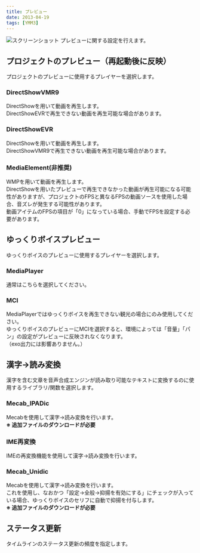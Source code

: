 ```yaml
---
title: プレビュー
date: 2013-04-19
tags: [YMM3]
---
```

![スクリーンショット](h2013419141647178-1.jpg)
プレビューに関する設定を行えます。

## プロジェクトのプレビュー（再起動後に反映）
プロジェクトのプレビューに使用するプレイヤーを選択します。

### DirectShowVMR9
DirectShowを用いて動画を再生します。  
DirectShowEVRで再生できない動画を再生可能な場合があります。

### DirectShowEVR
DirectShowを用いて動画を再生します。  
DirectShowVMR9で再生できない動画を再生可能な場合があります。

### MediaElement(非推奨)
WMPを用いて動画を再生します。  
DirectShowを用いたプレビューで再生できなかった動画が再生可能になる可能性がありますが、プロジェクトのFPSと異なるFPSの動画ソースを使用した場合、音ズレが発生する可能性があります。  
動画アイテムのFPSの項目が「0」になっている場合、手動でFPSを設定する必要があります。

## ゆっくりボイスプレビュー
ゆっくりボイスのプレビューに使用するプレイヤーを選択します。

### MediaPlayer
通常はこちらを選択してください。

### MCI
MediaPlayerではゆっくりボイスを再生できない観光の場合にのみ使用してください。  
ゆっくりボイスのプレビューにMCIを選択すると、環境によっては「音量」「パン」の設定がプレビューに反映されなくなります。  
（exo出力には影響ありません。）

## 漢字→読み変換
漢字を含む文章を音声合成エンジンが読み取り可能なテキストに変換するのに使用するライブラリ/関数を選択します。

### Mecab_IPADic
Mecabを使用して漢字→読み変換を行います。  
**※ 追加ファイルのダウンロードが必要**

### IME再変換
IMEの再変換機能を使用して漢字→読み変換を行います。

### Mecab_Unidic
Mecabを使用して漢字→読み変換を行います。  
これを使用し、なおかつ「設定→全般→抑揚を有効にする」にチェックが入っている場合、ゆっくりボイスのセリフに自動で抑揚を付与します。  
**※ 追加ファイルのダウンロードが必要**

## ステータス更新
タイムラインのステータス更新の頻度を指定します。